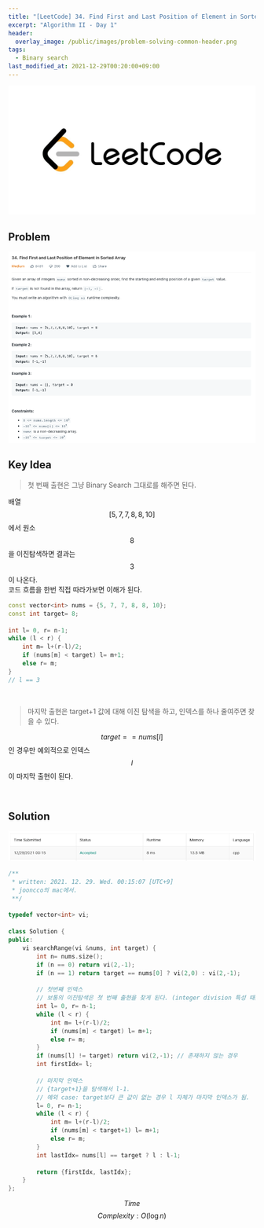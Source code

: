 ```yaml
---
title: "[LeetCode] 34. Find First and Last Position of Element in Sorted Array 풀이"
excerpt: "Algorithm II - Day 1"
header:
  overlay_image: /public/images/problem-solving-common-header.png
tags:
  - Binary search
last_modified_at: 2021-12-29T00:20:00+09:00
---
```

<a href="https://leetcode.com/">
    <img src="/public/images/leetcode-logo.jpeg"/>
</a>

## Problem
<a href="https://leetcode.com/problems/find-first-and-last-position-of-element-in-sorted-array/">
    <img src="/public/images/leetcode-34.png"/>
</a>

<br/>

## Key Idea
  
> 첫 번째 출현은 그냥 Binary Search 그대로를 해주면 된다.

배열 $$[ 5, 7, 7, 8, 8, 10 ]$$ 에서 원소 $$8$$을 이진탐색하면 결과는 $$3$$이 나온다.  
코드 흐름을 한번 직접 따라가보면 이해가 된다.

```cpp
const vector<int> nums = {5, 7, 7, 8, 8, 10};
const int target= 8;

int l= 0, r= n-1;
while (l < r) {
    int m= l+(r-l)/2;
    if (nums[m] < target) l= m+1;
    else r= m;
}
// l == 3
```

<br/>

> 마지막 출현은 target+1 값에 대해 이진 탐색을 하고, 인덱스를 하나 줄여주면 찾을 수 있다.

$$target == nums[l]$$인 경우만 예외적으로 인덱스 $$l$$이 마지막 출현이 된다.

<br/>

## Solution
<img src="/public/images/leetcode-34-result.png"/>

```cpp
/**
 * written: 2021. 12. 29. Wed. 00:15:07 [UTC+9]
 * jooncco의 mac에서.
 **/

typedef vector<int> vi;

class Solution {
public:
    vi searchRange(vi &nums, int target) {
        int n= nums.size();
        if (n == 0) return vi(2,-1);
        if (n == 1) return target == nums[0] ? vi(2,0) : vi(2,-1);
        
        // 첫번째 인덱스
        // 보통의 이진탐색은 첫 번째 출현을 찾게 된다. (integer division 특성 때문에)
        int l= 0, r= n-1;
        while (l < r) {
            int m= l+(r-l)/2;
            if (nums[m] < target) l= m+1;
            else r= m;
        }
        if (nums[l] != target) return vi(2,-1); // 존재하지 않는 경우
        int firstIdx= l;
        
        // 마지막 인덱스
        // {target+1}을 탐색해서 l-1.
        // 예외 case: target보다 큰 값이 없는 경우 l 자체가 마지막 인덱스가 됨.
        l= 0, r= n-1;
        while (l < r) {
            int m= l+(r-l)/2;
            if (nums[m] < target+1) l= m+1;
            else r= m;
        }
        int lastIdx= nums[l] == target ? l : l-1;
        
        return {firstIdx, lastIdx};
    }
};

```

$$ Time $$ $$ Complexity: O(\log n) $$
